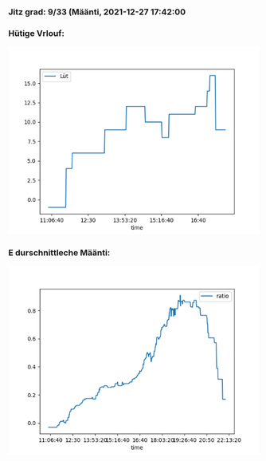 ### Jitz grad: 9/33 (Määnti, 2021-12-27 17:42:00

### Hütige Vrlouf:
![Graph](Today.png)

### E durschnittleche Määnti:
![Graph](Määnti.png)